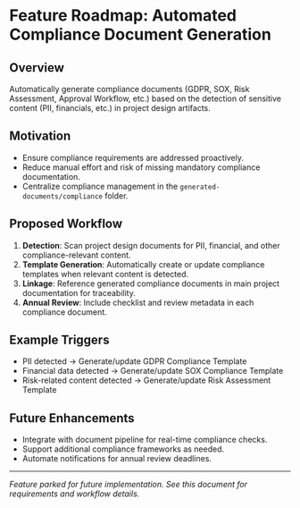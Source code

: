 # Feature Roadmap: Automated Compliance Document Generation

## Overview
Automatically generate compliance documents (GDPR, SOX, Risk Assessment, Approval Workflow, etc.) based on the detection of sensitive content (PII, financials, etc.) in project design artifacts.

## Motivation
- Ensure compliance requirements are addressed proactively.
- Reduce manual effort and risk of missing mandatory compliance documentation.
- Centralize compliance management in the `generated-documents/compliance` folder.

## Proposed Workflow
1. **Detection**: Scan project design documents for PII, financial, and other compliance-relevant content.
2. **Template Generation**: Automatically create or update compliance templates when relevant content is detected.
3. **Linkage**: Reference generated compliance documents in main project documentation for traceability.
4. **Annual Review**: Include checklist and review metadata in each compliance document.

## Example Triggers
- PII detected → Generate/update GDPR Compliance Template
- Financial data detected → Generate/update SOX Compliance Template
- Risk-related content detected → Generate/update Risk Assessment Template

## Future Enhancements
- Integrate with document pipeline for real-time compliance checks.
- Support additional compliance frameworks as needed.
- Automate notifications for annual review deadlines.

---
*Feature parked for future implementation. See this document for requirements and workflow details.*
